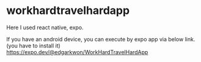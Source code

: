 # workhardtravelhardapp
Here I used react native, expo.


If you have an android device, you can execute by expo app via below link. (you have to install it)
https://expo.dev/@edgarkwon/WorkHardTravelHardApp
